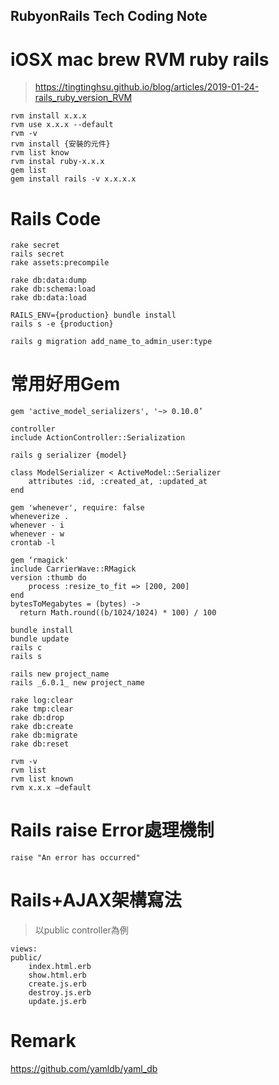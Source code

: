 ## RubyonRails Tech Coding Note      

# iOSX mac brew RVM ruby rails
> https://tingtinghsu.github.io/blog/articles/2019-01-24-rails_ruby_version_RVM
```
rvm install x.x.x
rvm use x.x.x --default
rvm -v
rvm install {安裝的元件}
rvm list know 
rvm instal ruby-x.x.x
gem list
gem install rails -v x.x.x.x
```

# Rails Code
```
rake secret
rails secret
rake assets:precompile

rake db:data:dump
rake db:schema:load
rake db:data:load
 
RAILS_ENV={production} bundle install
rails s -e {production}

rails g migration add_name_to_admin_user:type
```

# 常用好用Gem
```
gem 'active_model_serializers', '~> 0.10.0’

controller
include ActionController::Serialization

rails g serializer {model}

class ModelSerializer < ActiveModel::Serializer
    attributes :id, :created_at, :updated_at
end 

gem 'whenever', require: false
wheneverize .
whenever - i
whenever - w
crontab -l 

gem ‘rmagick'  
include CarrierWave::RMagick 
version :thumb do
    process :resize_to_fit => [200, 200]
end
bytesToMegabytes = (bytes) ->
  return Math.round((b/1024/1024) * 100) / 100

bundle install
bundle update
rails c
rails s

rails new project_name
rails _6.0.1_ new project_name

rake log:clear
rake tmp:clear
rake db:drop
rake db:create
rake db:migrate
rake db:reset

rvm -v
rvm list
rvm list known
rvm x.x.x —default  

```

# Rails raise Error處理機制
```
raise "An error has occurred"
```

# Rails+AJAX架構寫法 
> 以public controller為例 
```
views:
public/
	index.html.erb
	show.html.erb
	create.js.erb
	destroy.js.erb
	update.js.erb
```

# Remark
<https://github.com/yamldb/yaml_db>